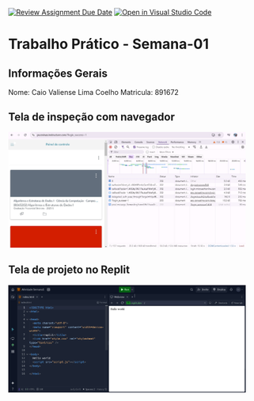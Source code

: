 [![Review Assignment Due Date](https://classroom.github.com/assets/deadline-readme-button-22041afd0340ce965d47ae6ef1cefeee28c7c493a6346c4f15d667ab976d596c.svg)](https://classroom.github.com/a/fWV9gbnp)
[![Open in Visual Studio Code](https://classroom.github.com/assets/open-in-vscode-2e0aaae1b6195c2367325f4f02e2d04e9abb55f0b24a779b69b11b9e10269abc.svg)](https://classroom.github.com/online_ide?assignment_repo_id=18193329&assignment_repo_type=AssignmentRepo)
# Trabalho Prático - Semana-01

## Informações Gerais
Nome: Caio Valiense Lima Coelho
Matricula: 891672

## Tela de inspeção com navegador
<img src="Print ResultadoInspecao.jpg" alt width="480px">

## Tela de projeto no Replit
<img src="PrintReplit.png" alt width="480px">
